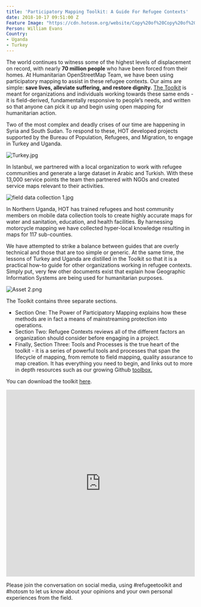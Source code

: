 ```yaml
---
title: 'Participatory Mapping Toolkit: A Guide For Refugee Contexts'
date: 2018-10-17 09:51:00 Z
Feature Image: "https://cdn.hotosm.org/website/Copy%20of%20Copy%20of%20Etsy%20Cover%20Photo%20%E2%80%93%20Untitled%20Design.png"
Person: William Evans
Country:
- Uganda
- Turkey
---
```


The world continues to witness some of the highest levels of displacement on record, with nearly **70 million people** who have been forced from their homes. At Humanitarian OpenStreetMap Team, we have been using participatory mapping to assist in these refugee contexts. Our aims are simple: **save lives, alleviate suffering, and restore dignity.** [The Toolkit](https://www.hotosm.org/resources/participatory-mapping-toolkit/) is meant for organizations and individuals working towards these same ends - it is field-derived, fundamentally responsive to people’s needs, and written so that anyone can pick it up and begin using open mapping for humanitarian action. 


Two of the most complex and deadly crises of our time are happening in Syria and South Sudan. To respond to these, HOT developed projects supported by the Bureau of Population, Refugees, and Migration, to engage in Turkey and Uganda. 

![Turkey.jpg](https://cdn.hotosm.org/website/Turkey.jpg)

In Istanbul, we partnered with a local organization to work with refugee communities and generate a large dataset in Arabic and Turkish. With these 13,000 service points the team then partnered with NGOs and created service maps relevant to their activities. 

![field data collection 1.jpg](https://cdn.hotosm.org/website/field+data+collection+1.jpg)

In Northern Uganda, HOT has trained refugees and host community members on mobile data collection tools to create highly accurate maps for water and sanitation, education, and health facilities. By harnessing motorcycle mapping we have collected hyper-local knowledge resulting in maps for 117 sub-counties. 

We have attempted to strike a balance between guides that are overly technical and those that are too simple or generic. At the same time, the lessons of Turkey and Uganda are distilled in the Toolkit so that it is a practical how-to guide for other organizations working in refugee contexts. Simply put, very few other documents exist that explain how Geographic Information Systems are being used for humanitarian purposes. 

![Asset 2.png](https://cdn.hotosm.org/website/Asset+2.png)

The Toolkit contains three separate sections.
* Section One: The Power of Participatory Mapping explains how these methods are in fact a means of mainstreaming protection into operations.
* Section Two: Refugee Contexts reviews all of the different factors an organization should consider before engaging in a project.
* Finally, Section Three: Tools and Processes is the true heart of the toolkit - it is a series of powerful tools and processes that span the lifecycle of mapping, from remote to field mapping, quality assurance to map creation. It has everything you need to begin, and links out to more in depth resources such as our growing Github [toolbox. ](https://github.com/hotosm/toolbox/wiki)

You can download the toolkit [here](/resources/participatory-mapping-toolkit/).


<iframe src="https://e.issuu.com/anonymous-embed.html?u=hotosm&d=digital-toolkit_for_participatory_m" width="100%" height="500" frameborder="0" allowfullscreen="true"></iframe>


Please join the conversation on social media, using #refugeetoolkit and #hotosm to let us know about your opinions and your own personal experiences from the field.